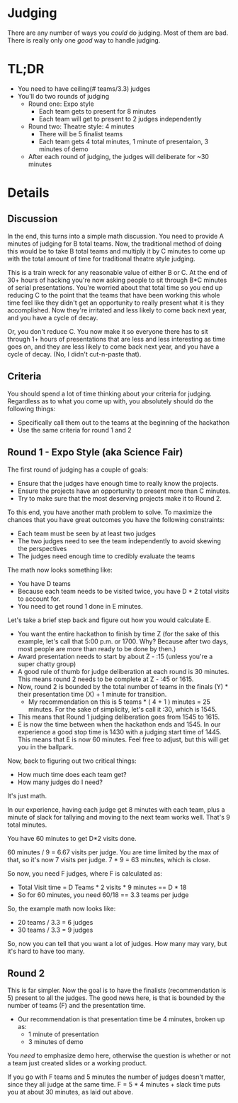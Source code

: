 # Judging

There are any number of ways you _could_ do judging.  Most of them are bad.  There is really only one _good_ way to handle judging.

# TL;DR
* You need to have ceiling(# teams/3.3) judges
* You'll do two rounds of judging
  * Round one:  Expo style
    * Each team gets to present for 8 minutes
    * Each team will get to present to 2 judges independently
  * Round two:  Theatre style: 4 minutes
    * There will be 5 finalist teams
    * Each team gets 4 total minutes, 1 minute of presentaion, 3 minutes of demo
  * After each round of judging, the judges will deliberate for ~30 minutes

# Details
## Discussion

In the end, this turns into a simple math discussion.  You need to provide A minutes of judging for B total teams.  Now, the traditional method of doing this would be to take B total teams and multiply it by C minutes to come up with the total amount of time for traditional theatre style judging.

This is a train wreck for any reasonable value of either B or C.   At the end of 30+ hours of hacking you're now asking people to sit through B*C minutes of serial presentations.  You're worried about that total time so you end up reducing C to the point that the teams that have been working this whole time feel like they didn't get an opportunity to really present what it is they accomplished.  Now they're irritated and less likely to come back next year, and you have a cycle of decay.

Or, you don't reduce C.  You now make it so everyone there has to sit through 1+ hours of presentations that are less and less interesting as time goes on, and they are less likely to come back next year, and you have a cycle of decay.  (No, I didn't cut-n-paste that).

## Criteria

You should spend a lot of time thinking about your criteria for judging.  Regardless as to what you come up with, you absolutely should do the following things:

* Specifically call them out to the teams at the beginning of the hackathon
* Use the same criteria for round 1 and 2

## Round 1 - Expo Style (aka Science Fair)

The first round of judging has a couple of goals: 

* Ensure that the judges have enough time to really know the projects. 
* Ensure the projects have an opportunity to present more than C minutes.
* Try to make sure that the most deserving projects make it to Round 2.

To this end, you have another math problem to solve.  To maximize the chances that you have great outcomes you have the following constraints:

* Each team must be seen by at least two judges
* The two judges need to see the team independently to avoid skewing the perspectives
* The judges need enough time to credibly evaluate the teams

The math now looks something like:

* You have D teams
* Because each team needs to be visited twice, you have D * 2 total visits to account for.
* You need to get round 1 done in E minutes. 

Let's take a brief step back and figure out how you would calculate E.  

* You want the entire hackathon to finish by time Z (for the sake of this example, let's call that 5:00 p.m. or 1700.  Why?  Because after two days, most people are more than ready to be done by then.)
* Award presentation needs to start by about Z - :15 (unless you're a super chatty group)
* A good rule of thumb for judge deliberation at each round is 30 minutes.  This means round 2 needs to be complete at Z - :45 or 1615.
* Now, round 2 is bounded by the total number of teams in the finals (Y) * their presentation time (X) + 1 minute for transition.
  * My recommendation on this is 5 teams * ( 4 + 1 ) minutes = 25 minutes.  For the sake of simplicity, let's call it :30, which is 1545.
* This means that Round 1 judging deliberation goes from 1545 to 1615.
* E is now the time between when the hackathon ends and 1545.  In our experience a good stop time is 1430 with a judging start time of 1445.  This means that E is now 60 minutes.  Feel free to adjust, but this will get you in the ballpark.

Now, back to figuring out two critical things:  
* How much time does each team get?
* How many judges do I need?

It's just math.

In our experience, having each judge get 8 minutes with each team, plus a minute of slack for tallying and moving to the next team works well.  That's 9 total minutes.

You have 60 minutes to get D*2 visits done.  

60 minutes / 9 = 6.67 visits per judge.  You are time limited by the max of that, so it's now 7 visits per judge.  7 * 9 = 63 minutes, which is close.

So now, you need F judges, where F is calculated as: 

* Total Visit time = D Teams * 2 visits * 9 minutes == D * 18 
* So for 60 minutes, you need 60/18 == 3.3 teams per judge

So, the example math now looks like:

* 20 teams / 3.3 = 6 judges
* 30 teams / 3.3 = 9 judges

So, now you can tell that you want a lot of judges.  How many may vary, but it's hard to have too many.

## Round 2

This is far simpler.  Now the goal is to have the finalists (recommendation is 5) present to all the judges.  The good news here, is that is bounded by the number of teams (F) and the presentation time.  

* Our recommendation is that presentation time be 4 minutes, broken up as:
  * 1 minute of presentation
  * 3 minutes of demo

You *need* to emphasize demo here, otherwise the question is whether or not a team just created slides or a working product.

If you go with F teams and 5 minutes the number of judges doesn't matter, since they all judge at the same time.  F = 5 * 4 minutes + slack time puts you at about 30 minutes, as laid out above.


